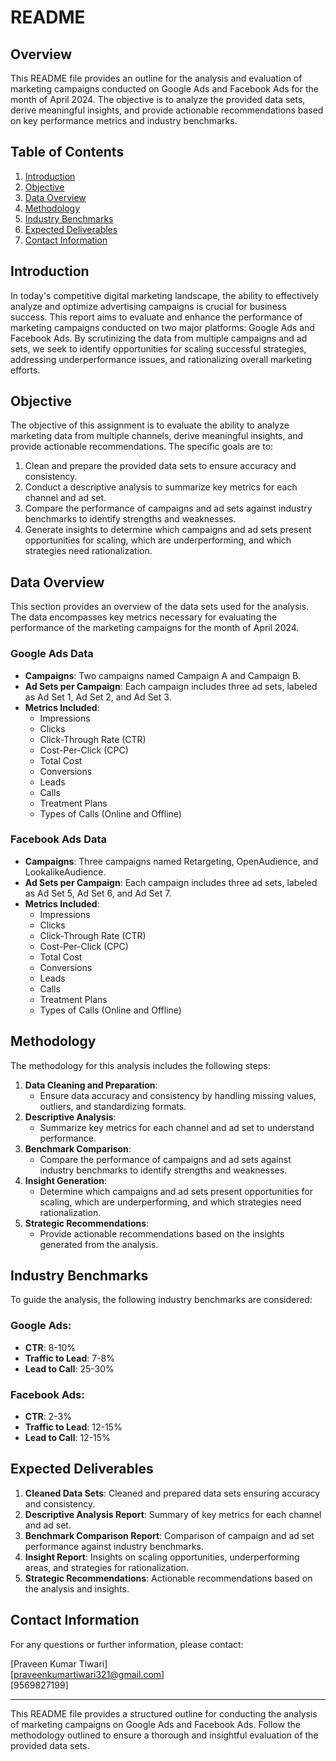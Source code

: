 # README

## Overview

This README file provides an outline for the analysis and evaluation of marketing campaigns conducted on Google Ads and Facebook Ads for the month of April 2024. The objective is to analyze the provided data sets, derive meaningful insights, and provide actionable recommendations based on key performance metrics and industry benchmarks.

## Table of Contents
1. [Introduction](#introduction)
2. [Objective](#objective)
3. [Data Overview](#data-overview)
4. [Methodology](#methodology)
5. [Industry Benchmarks](#industry-benchmarks)
6. [Expected Deliverables](#expected-deliverables)
7. [Contact Information](#contact-information)

## Introduction
In today's competitive digital marketing landscape, the ability to effectively analyze and optimize advertising campaigns is crucial for business success. This report aims to evaluate and enhance the performance of marketing campaigns conducted on two major platforms: Google Ads and Facebook Ads. By scrutinizing the data from multiple campaigns and ad sets, we seek to identify opportunities for scaling successful strategies, addressing underperformance issues, and rationalizing overall marketing efforts.

## Objective
The objective of this assignment is to evaluate the ability to analyze marketing data from multiple channels, derive meaningful insights, and provide actionable recommendations. The specific goals are to:
1. Clean and prepare the provided data sets to ensure accuracy and consistency.
2. Conduct a descriptive analysis to summarize key metrics for each channel and ad set.
3. Compare the performance of campaigns and ad sets against industry benchmarks to identify strengths and weaknesses.
4. Generate insights to determine which campaigns and ad sets present opportunities for scaling, which are underperforming, and which strategies need rationalization.

## Data Overview
This section provides an overview of the data sets used for the analysis. The data encompasses key metrics necessary for evaluating the performance of the marketing campaigns for the month of April 2024.

### Google Ads Data
- **Campaigns**: Two campaigns named Campaign A and Campaign B.
- **Ad Sets per Campaign**: Each campaign includes three ad sets, labeled as Ad Set 1, Ad Set 2, and Ad Set 3.
- **Metrics Included**:
  - Impressions
  - Clicks
  - Click-Through Rate (CTR)
  - Cost-Per-Click (CPC)
  - Total Cost
  - Conversions
  - Leads
  - Calls
  - Treatment Plans
  - Types of Calls (Online and Offline)

### Facebook Ads Data
- **Campaigns**: Three campaigns named Retargeting, OpenAudience, and LookalikeAudience.
- **Ad Sets per Campaign**: Each campaign includes three ad sets, labeled as Ad Set 5, Ad Set 6, and Ad Set 7.
- **Metrics Included**:
  - Impressions
  - Clicks
  - Click-Through Rate (CTR)
  - Cost-Per-Click (CPC)
  - Total Cost
  - Conversions
  - Leads
  - Calls
  - Treatment Plans
  - Types of Calls (Online and Offline)

## Methodology
The methodology for this analysis includes the following steps:
1. **Data Cleaning and Preparation**:
   - Ensure data accuracy and consistency by handling missing values, outliers, and standardizing formats.
2. **Descriptive Analysis**:
   - Summarize key metrics for each channel and ad set to understand performance.
3. **Benchmark Comparison**:
   - Compare the performance of campaigns and ad sets against industry benchmarks to identify strengths and weaknesses.
4. **Insight Generation**:
   - Determine which campaigns and ad sets present opportunities for scaling, which are underperforming, and which strategies need rationalization.
5. **Strategic Recommendations**:
   - Provide actionable recommendations based on the insights generated from the analysis.

## Industry Benchmarks
To guide the analysis, the following industry benchmarks are considered:

### Google Ads:
- **CTR**: 8-10%
- **Traffic to Lead**: 7-8%
- **Lead to Call**: 25-30%

### Facebook Ads:
- **CTR**: 2-3%
- **Traffic to Lead**: 12-15%
- **Lead to Call**: 12-15%

## Expected Deliverables
1. **Cleaned Data Sets**: Cleaned and prepared data sets ensuring accuracy and consistency.
2. **Descriptive Analysis Report**: Summary of key metrics for each channel and ad set.
3. **Benchmark Comparison Report**: Comparison of campaign and ad set performance against industry benchmarks.
4. **Insight Report**: Insights on scaling opportunities, underperforming areas, and strategies for rationalization.
5. **Strategic Recommendations**: Actionable recommendations based on the analysis and insights.

## Contact Information
For any questions or further information, please contact:

[Praveen Kumar Tiwari]  
[praveenkumartiwari321@gmail.com]  
[9569827199]

---

This README file provides a structured outline for conducting the analysis of marketing campaigns on Google Ads and Facebook Ads. Follow the methodology outlined to ensure a thorough and insightful evaluation of the provided data sets.
